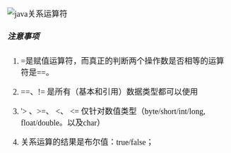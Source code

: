 <font size = 4 face = "黑体">

![java关系运算符](https://img-blog.csdnimg.cn/20200117132511791.png?x-oss-process=image/watermark,type_ZmFuZ3poZW5naGVpdGk,shadow_10,text_aHR0cHM6Ly9ibG9nLmNzZG4ubmV0L3FxXzQzODA4NzAw,size_16,color_FFFFFF,t_70)

##### 注意事项

1. =是赋值运算符，而真正的判断两个操作数是否相等的运算符是==。

2. ==、!= 是所有（基本和引用）数据类型都可以使用

3. '> 、>=、 <、 <= 仅针对数值类型（byte/short/int/long,  float/double。以及char）

4. 关系运算的结果是布尔值：true/false；




</font>